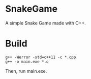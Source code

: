 # SnakeGame
A simple Snake Game made with C++.

Build
=
```
g++ -Werror -std=c++11 -c *.cpp
g++ -o main.exe *.o
```
Then, run main.exe.